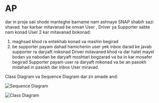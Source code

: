# AP
dar in proje saii shode manteghe barname nam ashnaye SNAP shabih sazi shavad.
har karbar mitavanad be onvan User , Driver ya Supporter sabte nam konad
User 2 kar mitavanad bokonad:
1. maghsad khod ra entekhab konad va mashin begirad
2. be supporter payam dahad
hamichenin user yek inbox darad ke javab supporter ra daryaft mikonad
Driver mitavaned khod ra dar halet mayel bodan ya nabodan be daryaft moshtari bogzarad va ba in kar mosafer begirad
Supporter payam user ra daryaft mikonad va be an pasokh midahad
in pasokh dar inbox User miravad.



Class Diagram va Sequence Diagram dar zir amade and:


![Sequence Diagram](https://user-images.githubusercontent.com/94674535/216864700-f87ecd18-2cc8-4c99-973f-6a8d48e1d205.png)


![Class Diagram](https://user-images.githubusercontent.com/94674535/216864908-f24ce900-05bd-476c-8f7a-2187b0b53731.png)
